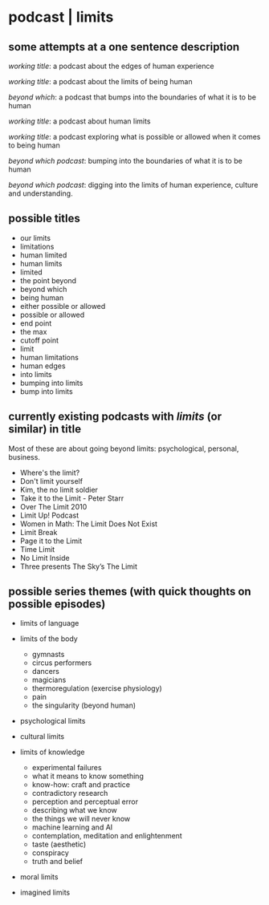  # podcast | limits

## some attempts at a one sentence description

_working title_: a podcast about the edges of human experience

_working title_: a podcast about the limits of being human

_beyond which_: a podcast that bumps into the boundaries of what it is to be human 

_working title_: a podcast about human limits

_working title_: a podcast exploring what is possible or allowed when it comes to being human

_beyond which podcast_: bumping into the boundaries of what it is to be human 

_beyond which podcast_: digging into the limits of human experience, culture and understanding. 


## possible titles

- our limits
- limitations
- human limited
- human limits
- limited
- the point beyond
- beyond which
- being human
- either possible or allowed
- possible or allowed
- end point
- the max
- cutoff point
- limit
- human limitations
- human edges
- into limits
- bumping into limits
- bump into limits

## currently existing podcasts with _limits_ (or similar) in title 

Most of these are about going beyond limits: psychological, personal, business.

- Where's the limit?
- Don't limit yourself
- Kim, the no limit soldier
- Take it to the Limit - Peter Starr
- Over The Limit 2010
- Limit Up! Podcast
- Women in Math: The Limit Does Not Exist
- Limit Break
- Page it to the Limit
- Time Limit
- No Limit Inside
- Three presents The Sky’s The Limit

## possible series themes (with quick thoughts on possible episodes)

- limits of language

- limits of the body
    + gymnasts
    + circus performers
    + dancers
    + magicians
    + thermoregulation (exercise physiology)
    + pain
    + the singularity (beyond human)
- psychological limits
- cultural limits
- limits of knowledge
    + experimental failures
    + what it means to know something
    + know-how: craft and practice
    + contradictory research
    + perception and perceptual error
    + describing what we know
    + the things we will never know
    + machine learning and AI
    + contemplation, meditation and enlightenment
    + taste (aesthetic)
    + conspiracy
    + truth and belief
- moral limits
- imagined limits
